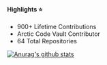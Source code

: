 <h4>Highlights ⭐</h4>
<ul>
  <li>900+ Lifetime Contributions</li>
  <li>Arctic Code Vault Contributor</li>
  <li>64 Total Repositories</li>
</ul>

[![Anurag's github stats](https://github-readme-stats.vercel.app/api?username=hershyz)](https://github.com/anuraghazra/github-readme-stats)
